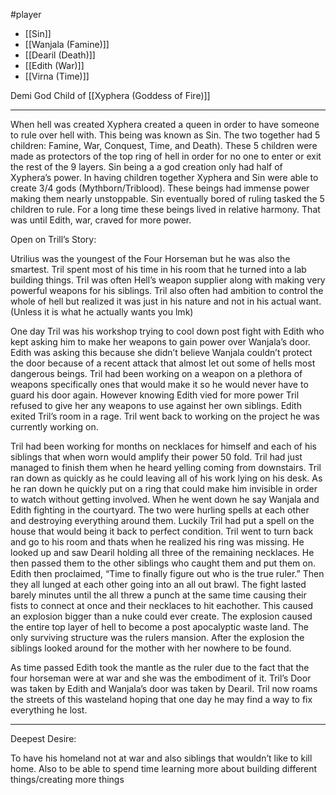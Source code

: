 #player 

* [[Sin]]
* [[Wanjala (Famine)]]
* [[Dearil (Death)]]
* [[Edith (War)]]
* [[Virna (Time)]]

Demi God Child of [[Xyphera (Goddess of Fire)]]


---

When hell was created Xyphera created a queen in order to have someone to rule over hell with. This being was known as Sin. The two together had 5 children: Famine, War, Conquest, Time, and Death). These 5 children were made as protectors of the top ring of hell in order for no one to enter or exit the rest of the 9 layers. Sin being a a god creation only had half of Xyphera’s power. In having children together Xyphera and Sin were able to create 3/4 gods (Mythborn/Triblood). These beings had immense power making them nearly unstoppable. Sin eventually bored of ruling tasked the 5 children to rule. For a long time these beings lived in relative harmony. That was until Edith, war, craved for more power. 


Open on Trill’s Story:

Utrilius was the youngest of the Four Horseman but he was also the smartest. Tril spent most of his time in his room that he turned into a lab building things. Tril was often Hell’s weapon supplier along with making very powerful weapons for his siblings. Tril also often had ambition to control the whole of hell but realized it was just in his nature and not in his actual want. (Unless it is what he actually wants you lmk)


One day Tril was his workshop trying to cool down post fight with Edith who kept asking him to make her weapons to gain power over Wanjala’s door. Edith was asking this because she didn’t believe Wanjala couldn’t protect the door because of a recent attack that almost let out some of hells most dangerous beings. Tril had been working on a weapon on a plethora of weapons specifically ones that would make it so he would never have to guard his door again. However knowing Edith vied for more power Tril refused to give her any weapons to use against her own siblings. Edith exited Tril’s room in a rage. Tril went back to working on the project he was currently working on. 

Tril had been working for months on necklaces for himself and each of his siblings that when worn would amplify their power 50 fold. Tril had just managed to finish them when he heard yelling coming from downstairs. Tril ran down as quickly as he could leaving all of his work lying on his desk. As he ran down he quickly put on a ring that could make him invisible in order to watch without getting involved. When he went down he say Wanjala and Edith fighting in the courtyard. The two were hurling spells at each other and destroying everything around them. Luckily Tril had put a spell on the house that would being it back to perfect condition. Tril went to turn back and go to his room and thats when he realized his ring was missing. He looked up and saw Dearil holding all three of the remaining necklaces. He then passed them to the other siblings who caught them and put them on. Edith then proclaimed, “Time to finally figure out who is the true ruler.” Then they all lunged at each other going into an all out brawl. The fight lasted barely minutes until the all threw a punch at the same time causing their fists to connect at once and their necklaces to hit eachother. This caused an explosion bigger than a nuke could ever create. The explosion caused the entire top layer of hell to become a post apocalyptic waste land. The only surviving structure was the rulers mansion. After the explosion the siblings looked around for the mother with her nowhere to be found.

As time passed Edith took the mantle as the ruler due to the fact that the four horseman were at war and she was the embodiment of it. Tril’s Door was taken by Edith and Wanjala’s door was taken by Dearil. Tril now roams the streets of this wasteland hoping that one day he may find a way to fix everything he lost. 



---





Deepest Desire:

To have his homeland not at war and also siblings that wouldn’t like to kill home. Also to be able to spend time learning more about building different things/creating more things